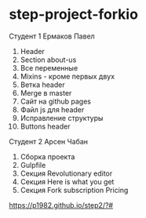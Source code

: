 # step-project-forkio

Студент 1
Ермаков Павел

1. Header
2. Section about-us
3. Все переменные
4. Mixins - кроме первых двух
5. Ветка header
6. Merge в master
7. Сайт на github pages
8. Файл js для header
9. Исправление структуры 
10. Buttons header

Студент 2
Арсен Чабан

1. Сборка проекта
2. Gulpfile
3. Секция Revolutionary editor
4. Секция Here is what you get
5. Секция Fork subscription Pricing


https://p1982.github.io/step2/?#